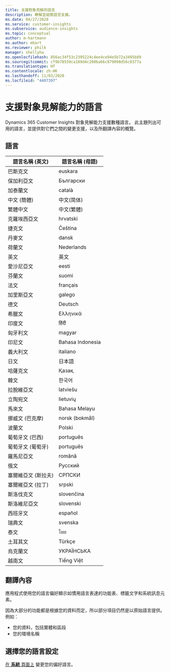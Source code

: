 ```yaml
---
title: 支援對象見解的語言
description: 瞭解並組態語言支援。
ms.date: 04/27/2020
ms.service: customer-insights
ms.subservice: audience-insights
ms.topic: conceptual
author: m-hartmann
ms.author: mhart
ms.reviewer: philk
manager: shellyha
ms.openlocfilehash: 856ac34f53c2395224c4ee4ce94e5b72a3495b89
ms.sourcegitcommit: cf9b78559ca189d4c2086a66c879098d56c0377a
ms.translationtype: HT
ms.contentlocale: zh-HK
ms.lasthandoff: 11/03/2020
ms.locfileid: "4407397"
---
```

# <a name="supported-languages-for-audience-insights-capability"></a>支援對象見解能力的語言

Dynamics 365 Customer Insights 對象見解能力支援數種語言。 此主題列出可用的語言，並提供對它們之間的變更支援，以及所翻譯內容的概覽。

## <a name="languages"></a>語言

| 語言名稱 (英文)|  語言名稱 (母語) |
| ------------- | ------------- |
| 巴斯克文 | euskara |
| 保加利亞文 | Български |
| 加泰蘭文 | català |
| 中文 (簡體) | 中文(简体) |
| 繁體中文 | 中文(繁體) |
| 克羅埃西亞文 | hrvatski |
| 捷克文 | Čeština |
| 丹麥文 | dansk |
| 荷蘭文 | Nederlands |
| 英文 | 英文 |
| 愛沙尼亞文 | eesti |
| 芬蘭文 | suomi |
| 法文 | français |
| 加里斯亞文 | galego |
| 德文 | Deutsch |
| 希臘文 | Ελληνικά |
| 印度文 | हिंदी |
| 匈牙利文 | magyar |
| 印尼文 | Bahasa Indonesia |
| 義大利文 | italiano |
| 日文 | 日本語 |
| 哈薩克文 | Қазақ |
| 韓文 | 한국어 |
| 拉脫維亞文 | latviešu |
| 立陶宛文 | lietuvių |
| 馬來文 | Bahasa Melayu |
| 挪威文 (巴克摩) | norsk (bokmål) |
| 波蘭文 | Polski |
| 葡萄牙文 (巴西) | português |
| 葡萄牙文 (葡萄牙) | português |
| 羅馬尼亞文 | română |
| 俄文 | Русский |
| 塞爾維亞文 (斯拉夫) | СРПСКИ |
| 塞爾維亞文 (拉丁) | srpski |
| 斯洛伐克文 | slovenčina |
| 斯洛維尼亞文 | slovenski |
| 西班牙文 | español |
| 瑞典文 | svenska |
| 泰文 | ไทย |
| 土耳其文 | Türkçe |
| 烏克蘭文 | УКРАЇНСЬКА |
| 越南文 | Tiếng Việt |

## <a name="whats-translated"></a>翻譯內容

應用程式使用您的語言偏好顯示如慣用語言表達的功能表、標籤文字和系統訊息元素。

因為大部分的功能都是根據您的資料而定，所以部分項目仍然是以原始語言提供。 例如：

- 您的資料，包括實體和區段
- 您的環境名稱

## <a name="choose-your-language-settings"></a>選擇您的語言設定  

[在 **系統** 頁面上](system.md) 變更您的偏好語言。
